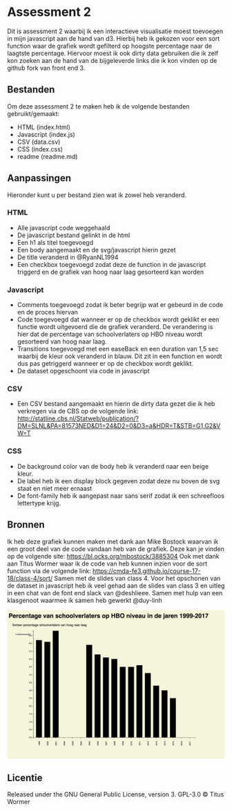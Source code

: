 # Assessment 2
Dit is assessment 2 waarbij ik een interactieve visualisatie moest toevoegen in mijn javascript aan de hand van d3.
Hierbij heb ik gekozen voor een sort function waar de grafiek wordt gefilterd op hoogste percentage naar de laagtste percentage.
Hiervoor moest ik ook dirty data gebruiken die ik zelf kon zoeken aan de hand van de bijgeleverde links die ik kon vinden op de github fork van front end 3.

## Bestanden
Om deze assessment 2 te maken heb ik de volgende bestanden gebruikt/gemaakt:
* HTML (index.html)
* Javascript (index.js)
* CSV (data.csv)
* CSS (index.css)
* readme (readme.md)

## Aanpassingen
Hieronder kunt u per bestand zien wat ik zowel heb veranderd.

### HTML
* Alle javascript code weggehaald
* De javascript bestand gelinkt in de html
* Een h1 als titel toegevoegd
* Een body aangemaakt en de svg/javascript hierin gezet
* De title veranderd in @RyanNL1994
* Een checkbox toegevoegd zodat deze de function in de javascript triggerd en de grafiek van hoog naar laag gesorteerd kan worden

### Javascript
* Comments toegevoegd zodat ik beter begrijp wat er gebeurd in de code en de proces hiervan
* Code toegevoegd dat wanneer er op de checkbox wordt geklikt er een functie wordt uitgevoerd die de grafiek veranderd. De verandering is hier dat de percentage van schoolverlaters op HBO niveau wordt gesorteerd van hoog naar laag.
* Transitions toegevoegd met een easeBack en een duration van 1,5 sec waarbij de kleur ook veranderd in blauw. Dit zit in een function en wordt dus pas getriggerd wanneer er op de checkbox wordt geklikt.
* De dataset opgeschoont via code in javascript

### CSV
* Een CSV bestand aangemaakt en hierin de dirty data gezet die ik heb verkregen via de CBS op de volgende link:
http://statline.cbs.nl/Statweb/publication/?DM=SLNL&PA=81573NED&D1=24&D2=0&D3=a&HDR=T&STB=G1,G2&VW=T

### CSS
* De background color van de body heb ik veranderd naar een beige kleur.
* De label heb ik een display block gegeven zodat deze nu boven de svg staat en niet meer ernaast
* De font-family heb ik aangepast naar sans serif zodat ik een schreefloos lettertype krijg.

## Bronnen
Ik heb deze grafiek kunnen maken met dank aan Mike Bostock waarvan ik een groot deel van de code vandaan heb van de grafiek. Deze kan je vinden op de volgende site: https://bl.ocks.org/mbostock/3885304
Ook met dank aan Titus Wormer waar ik de code van heb kunnen inzien voor de sort function via de volgende link: https://cmda-fe3.github.io/course-17-18/class-4/sort/
Samen met de slides van class 4.
Voor het opschonen van de dataset in javascript heb ik veel gehad aan de slides van class 3 en uitleg in een chat van de font end slack van @deshlieee. Samen met hulp van een klasgenoot waarmee ik samen heb gewerkt @duy-linh


![Alt text](preview.png)

## Licentie
Released under the GNU General Public License, version 3.
GPL-3.0 © Titus Wormer
